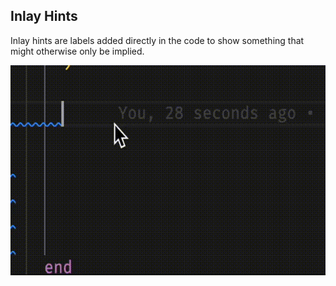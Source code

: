 ## Inlay Hints

Inlay hints are labels added directly in the code to show something that might otherwise only be implied.

![Inlay Hints](ruby-lsp-misc/inlay_hint.gif)
